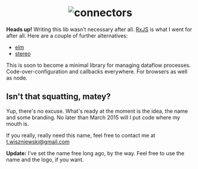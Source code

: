 <h1 align="center">
  <img alt="connectors" src="http://rawgit.com/tomekwi/connectors.js/master/assets/logo.svg" />
</h1>

**Heads up!** Writing this lib wasn’t necessary after all. [RxJS](https://github.com/Reactive-Extensions/RxJS) is what I went for after all. Here are a couple of further alternatives:

* [elm](http://elm-lang.org/)
* [stereo](https://github.com/tomekwi/stereo)

This is soon to become a minimal library for managing dataflow processes. Code-over-configuration and callbacks everywhere. For browsers as well as node.



Isn't that squatting, matey?
----------------------------

Yup, there's no excuse. What's ready at the moment is the idea, the name and some branding. No later than March 2015 will I put code where my mouth is.

If you really, really need this name, feel free to contact me at t.wiszniewski@gmail.com

**Update:** I’ve set the name free long ago, by the way. Feel free to use the name and the logo, if you want.
